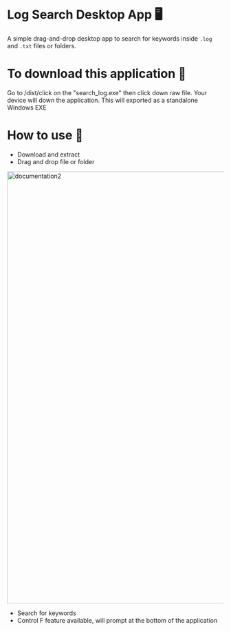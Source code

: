 # Log Search Desktop App 🖥️

A simple drag-and-drop desktop app to search for keywords inside `.log` and `.txt` files or folders.

# To download this application 📂

Go to /dist/click on the "search_log.exe" then click down raw file. Your device will down the application. 
This will exported as a standalone Windows EXE
 


# How to use 🔧 
- Download and extract 
- Drag and drop file or folder

<img width="1905" height="1002" alt="documentation2" src="https://github.com/user-attachments/assets/2a6253bd-d66d-4e1e-8c96-ac40c44663e2" />


- Search for keywords
- Control F feature available, will prompt at the bottom of the application
